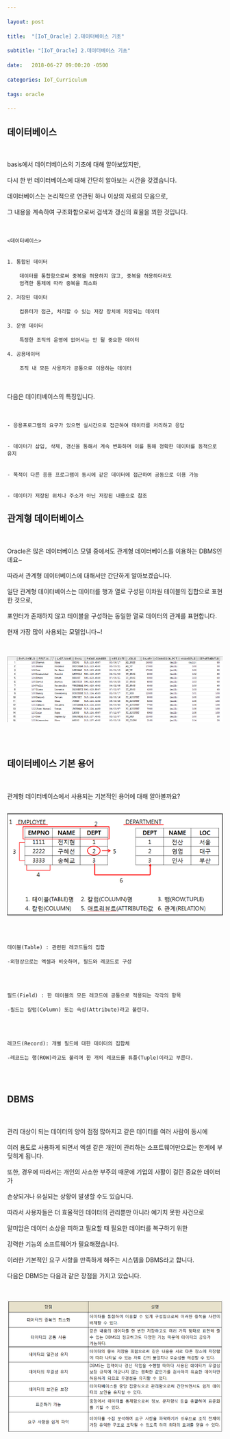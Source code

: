 ```yaml
---

layout: post

title:  "[IoT_Oracle] 2.데이터베이스 기초"

subtitle: "[IoT_Oracle] 2.데이터베이스 기초"

date:   2018-06-27 09:00:20 -0500

categories: IoT_Curriculum

tags: oracle

---
```


## 데이터베이스

<br>
<br>
basis에서 데이터베이스의 기초에 대해 알아보았지만,
<br>
<br>
다시 한 번 데이터베이스에 대해 간단히 알아보는 시간을 갖겠습니다.
<br>
<br>
데이터베이스는 논리적으로 연관된 하나 이상의 자료의 모음으로,
<br>
<br>
그 내용을 계속하여 구조화함으로써 검색과 갱신의 효율을 꾀한 것입니다.
<br>
<br>
<br>

```
<데이터베이스>


1. 통합된 데이터
	
    데이터를 통합함으로써 중복을 허용하지 않고, 중복을 허용하더라도
    엄격한 통제에 따라 중복을 최소화

2. 저장된 데이터
	
    컴퓨터가 접근, 처리할 수 있는 저장 장치에 저장되는 데이터

3. 운영 데이터

	특정한 조직의 운영에 없어서는 안 될 중요한 데이터

4. 공용데이터

	조직 내 모든 사용자가 공통으로 이용하는 데이터
```

<br>
<br>
다음은 데이터베이스의 특징입니다.
<br>
<br>
<br>

```
- 응용프로그램의 요구가 있으면 실시간으로 접근하여 데이터를 처리하고 응답


- 데이터가 삽입, 삭제, 갱신을 통해서 계속 변화하며 이를 통해 정확한 데이터를 동적으로 유지


- 목적이 다른 응용 프로그램이 동시에 같은 데이터에 접근하여 공동으로 이용 가능


- 데이터가 저장된 위치나 주소가 아닌 저장된 내용으로 참조
```

## 관계형 데이터베이스

<br>
<br>
Oracle은 많은 데이터베이스 모델 중에서도 관계형 데이터베이스를 이용하는 DBMS인데요~
<br>
<br>
따라서 관계형 데이터베이스에 대해서만 간단하게 알아보겠습니다.
<br>
<br>
일단 관계형 데이터베이스는 데이터를 행과 열로 구성된 이차원 테이블의 집합으로 표현한 것으로,
<br>
<br>
포인터가 존재하지 않고 테이블을 구성하는 동일한 열로 데이터의 관계를 표현합니다.
<br>
<br>
현재 가장 많이 사용되는 모델입니다~!
<br>
<br>
<br>

![image](/image/Oracle_image/Oracle_image_01.png)

<br>
<br>

## 데이터베이스 기본 용어

<br>
<br>
관계형 데이터베이스에서 사용되는 기본적인 용어에 대해 알아볼까요?
<br>
<br>

![image](/image/Oracle_image/Oracle_image_02.png)

<br>
<br>

```
테이블(Table) : 관련된 레코드들의 집합

-외형상으로는 엑셀과 비슷하며, 필드와 레코드로 구성
```

<br>
<br>

```
필드(Field) : 한 테이블의 모든 레코드에 공통으로 적용되는 각각의 항목

-필드는 칼럼(Column) 또는 속성(Attribute)라고 불린다.
```

<br>
<br>

```
레코드(Record): 개별 필드에 대한 데이터의 집합체

-레코드는 행(ROW)라고도 불리며 한 개의 레코드를 튜플(Tuple)이라고 부른다.
```

<br>
<br>

## DBMS

<br>
<br>
관리 대상이 되는 데이터의 양이 점점 많아지고 같은 데이터를 여러 사람이 동시에
<br>
<br>
여러 용도로 사용하게 되면서 엑셀 같은 개인이 관리하는 소프트웨어만으로는 한계에 부딪히게 됩니다.
<br>
<br>
또한, 경우에 따라서는 개인의 사소한 부주의 때문에 기업의 사활이 걸린 중요한 데이터가
<br>
<br>
손상되거나 유실되는 상황이 발생할 수도 있습니다.
<br>
<br>
따라서 사용자들은 더 효율적인 데이터의 관리뿐만 아니라 예기치 못한 사건으로
<br>
<br>
말미암은 데이터 소상을 피하고 필요할 때 필요한 데이터를 복구하기 위한 
<br>
<br>
강력한 기능의 소프트웨어가 필요해졌습니다.
<br>
<br>
이러한 기본적인 요구 사항을 만족하게 해주는 시스템을 DBMS라고 합니다.
<br>
<br>
다음은 DBMS는 다음과 같은 장점을 가지고 있습니다.
<br>
<br>
<br>

![image](/image/Oracle_image/Oracle_image_03.png)


